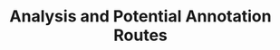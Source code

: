 ---
layout: manifest
title: 2. Analysis and Potential Annotation Routes
manifest_name: 2-analysis-and-potential-annotation-routes
---